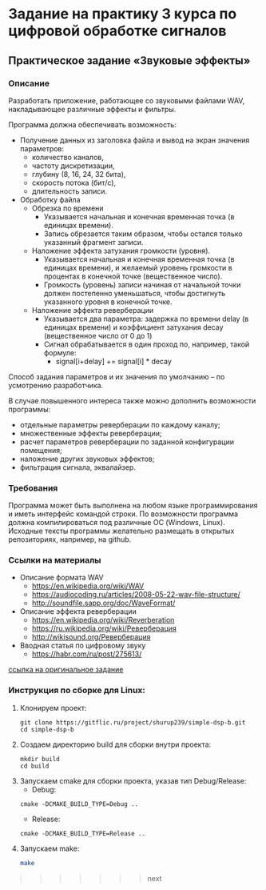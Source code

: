 # Задание на практику 3 курса по цифровой обработке сигналов

## Практическое задание «Звуковые эффекты»
### Описание

Разработать приложение, работающее со звуковыми файлами WAV, накладывающее различные эффекты и фильтры.

Программа должна обеспечивать возможность:
+ Получение данных из заголовка файла и вывод на экран значения параметров:
	+ количество каналов,
	+ частоту дискретизации,
	+ глубину (8, 16, 24, 32 бита),
	+ скорость потока (бит/с),
	+ длительность записи.
+  Обработку файла
	+ Обрезка по времени
		+ Указывается начальная и конечная временная точка (в единицах времени).
		+ Запись обрезается таким образом, чтобы остался только указанный фрагмент записи.
	+ Наложение эффекта затухания громкости (уровня).
		+  Указывается начальная и конечная временная точка (в единицах времени), и желаемый уровень громкости в процентах в конечной точке (вещественное число).
		+  Громкость (уровень) записи начиная от начальной точки должен постепенно уменьшаться, чтобы достигнуть указанного уровня в конечной точке.
	+ Наложение эффекта реверберации
		+ Указывается два параметра: задержка по времени delay (в единицах времени) и коэффициент затухания decay (вещественное число от 0 до 1)
		+ Сигнал обрабатывается в один проход по, например, такой формуле:
			+ signal[i+delay] += signal[i] * decay

Способ задания параметров и их значения по умолчанию – по усмотрению разработчика.

В случае повышенного интереса также можно дополнить возможности программы:
+ отдельные параметры реверберации по каждому каналу;
+ множественные эффекты реверберации;
+ расчет параметров реверберации по заданной конфигурации помещения;
+ наложение других звуковых эффектов;
+ фильтрация сигнала, эквалайзер.

### Требования
Программа может быть выполнена на любом языке программирования и иметь интерфейс командой строки. По возможности программа должна компилироваться под различные ОС (Windows, Linux). Исходные тексты программы желательно размещать в открытых репозиториях, например, на github.

### Ссылки на материалы

+ Описание формата WAV
	+ <https://en.wikipedia.org/wiki/WAV>
	+ <https://audiocoding.ru/articles/2008-05-22-wav-file-structure/>
	+ <http://soundfile.sapp.org/doc/WaveFormat/>
+ Описание эффекта реверберации
	+ <https://en.wikipedia.org/wiki/Reverberation>
	+ <https://ru.wikipedia.org/wiki/Реверберация>
	+ <http://wikisound.org/Реверберация>
+ Вводная статья по цифровому звуку
	+ <https://habr.com/ru/post/275613/>

[ссылка на оригинальное задание](https://fitp.itmo.ru/s/35)


### Инструкция по сборке для Linux:
1. Клонируем проект: 
    ```
    git clone https://gitflic.ru/project/shurup239/simple-dsp-b.git
    cd simple-dsp-b
    ```
2. Создаем директорию build для сборки внутри проекта:
    ```
    mkdir build
    cd build
    ```
3. Запускаем cmake для сборки проекта, указав тип Debug/Release:
    + Debug:
    ```
    cmake -DCMAKE_BUILD_TYPE=Debug ..
    ```
    + Release:
    ```
    cmake -DCMAKE_BUILD_TYPE=Release ..
    ```
4. Запускаем make:
    ```bash
    make
    ```

>>>>>>> next
